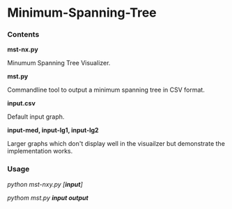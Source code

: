 # Minimum-Spanning-Tree
### Contents

**mst-nx.py**

Minumum Spanning Tree Visualizer.

**mst.py**

Commandline tool to output a minimum spanning tree in CSV format.

**input.csv**

Default input graph.

**input-med, input-lg1, input-lg2**


Larger graphs which don't display well in the visuailzer but demonstrate the implementation works.

### Usage

*python mst-nxy.py [**input**]*

*pythom mst.py* ***input output***
